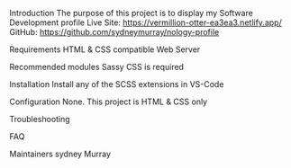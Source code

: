  Introduction
 The purpose of this project is to display my Software Development profile
 Live Site: https://vermillion-otter-ea3ea3.netlify.app/
 GitHub: https://github.com/sydneymurray/nology-profile

 Requirements
 HTML & CSS compatible Web Server

 Recommended modules
 Sassy CSS is required

 Installation
 Install any of the SCSS extensions in VS-Code

 Configuration
 None. This project is HTML & CSS only
 
 Troubleshooting
 
 FAQ
 
 Maintainers
 sydney Murray 

